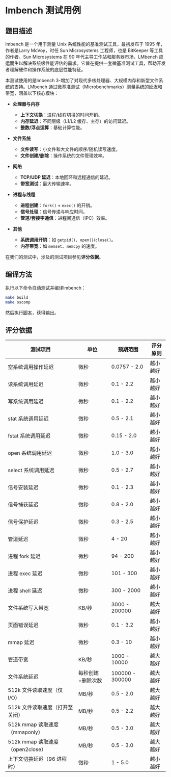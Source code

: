 # lmbench 测试用例

## 题目描述

lmbench 是一个用于测量 Unix 系统性能的基准测试工具，最初发布于 1995 年，作者是Larry McVoy，时任 Sun Microsystems 工程师，也是 BitKeeper 等工具的作者。Sun Microsystems 在 90 年代主导工作站和服务器市场，LMbench 应运而生以解决系统级性能评估的需求。它旨在提供一套微基准测试工具，帮助开发者理解硬件和操作系统的底层性能特征。

本测试使用的是lmbench 3-增加了对现代多核处理器、大规模内存和新型文件系统的支持。LMbench 通过微基准测试（Microbenchmarks）测量系统的延迟和带宽，涵盖以下核心模块：

- **处理器与内存**

  - **上下文切换**：进程/线程切换的时间开销。
  - **内存延迟**：不同层级（L1/L2 缓存、主存）的访问延迟。
  - **整数/浮点运算**：基础计算性能。
- **文件系统**

  - **文件读写**：小文件和大文件的顺序/随机读写速度。
  - **文件创建/删除**：操作系统的文件管理效率。
- **网络**

  - **TCP/UDP 延迟**：本地回环和远程通信的延迟。
  - **带宽测试**：最大传输速率。
- **进程与线程**

  - **进程创建**：`fork()` + `exec()` 的开销。
  - **信号处理**：信号传递与响应时间。
  - **管道/套接字通信**：进程间通信（IPC）效率。
- **其他**

  - **系统调用开销**：如 `getpid()`、`open()`/`close()`。
  - **内存带宽**：如 `memset`、`memcpy` 的速度。

在我们的测试中，涉及的测试项目参见**评分依据**。

## 编译方法

执行以下命令自动测试并编译lmbench：

```bash
make build
make oscomp
```

然后执行[脚本](https://github.com/oscomp/testsuits-for-oskernel/blob/pre-2025/scripts/lmbench/lmbench_testcode.sh)，获得输出。

## 评分依据

| 测试项目                         | 单位              | 预期范围        | 评分原则 |
| -------------------------------- | ----------------- | --------------- | -------- |
| 空系统调用操作延迟               | 微秒              | 0.0757 - 2.0    | 越小越好 |
| 读系统调用延迟                   | 微秒              | 0.1 - 2.2       | 越小越好 |
| 写系统调用延迟                   | 微秒              | 0.1 - 2.2       | 越小越好 |
| stat 系统调用延迟                | 微秒              | 0.5 - 2.1       | 越小越好 |
| fstat 系统调用延迟               | 微秒              | 0.15 - 2.0      | 越小越好 |
| open 系统调用延迟                | 微秒              | 1.0 - 3.0       | 越小越好 |
| select 系统调用延迟              | 微秒              | 0.5 - 2.7       | 越小越好 |
| 信号安装延迟                     | 微秒              | 0.1 - 2.3       | 越小越好 |
| 信号捕获延迟                     | 微秒              | 0.8 - 2.0       | 越小越好 |
| 信号保护延迟                     | 微秒              | 0.3 - 2.5       | 越小越好 |
| 管道延迟                         | 微秒              | 4 - 20          | 越小越好 |
| 进程 fork 延迟                   | 微秒              | 94 - 200        | 越小越好 |
| 进程 exec 延迟                   | 微秒              | 101 - 300       | 越小越好 |
| 进程 shell 延迟                  | 微秒              | 300 - 2000      | 越小越好 |
| 文件系统写入带宽                 | KB/秒             | 3000 - 200000   | 越大越好 |
| 页面错误延迟                     | 微秒              | 0.1 - 3.2       | 越小越好 |
| mmap 延迟                        | 微秒              | 0.3 - 10        | 越小越好 |
| 管道带宽                         | KB/秒             | 1000 - 10000    | 越大越好 |
| 文件系统延迟                     | 每秒创建+删除次数 | 100000 - 300000 | 越大越好 |
| 512k 文件读取速度（仅 I/O）      | MB/秒             | 0.5 - 2.0       | 越大越好 |
| 512k 文件读取速度（打开至关闭）  | MB/秒             | 0.5 - 2.2       | 越大越好 |
| 512k mmap 读取速度（mmaponly）   | MB/秒             | 0.5 - 3.0       | 越大越好 |
| 512k mmap 读取速度（open2close） | MB/秒             | 0.5 - 3.0       | 越大越好 |
| 上下文切换延迟（96 进程时）      | 微秒              | 1 - 5.0         | 越小越好 |
